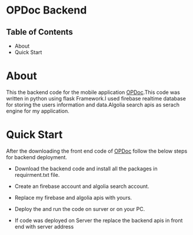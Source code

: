 # OPDoc Backend

## Table of Contents
* About 
* Quick Start

# About
This the backend code for the mobile application [OPDoc](https://github.com/hrushi0511/OP-Doc).This code was written in python using flask Framework.I used firebase realtime database for storing the users information and data.Algolia search apis as serach engine for my application.

# Quick Start
After the downloading the front end code of [OPDoc](https://github.com/hrushi0511/OP-Doc) follow the below steps for backend deployment.

* Download the backend code and install all the packages in requirment.txt file.

* Create an firebase account and algolia search account.

* Replace my firebase and algolia apis with yours.

* Deploy the and run the code on surver or on your PC.

* If code was deployed on Server the replace the backend apis in front end with server address 
